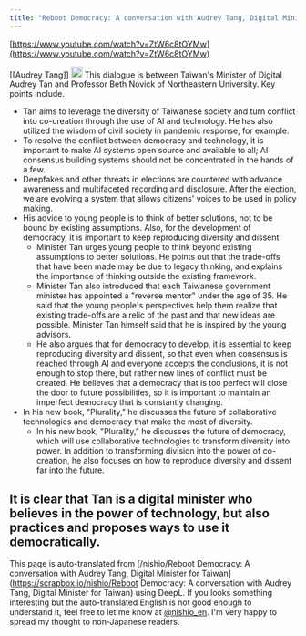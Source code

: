 ```yaml
---
title: "Reboot Democracy: A conversation with Audrey Tang, Digital Minister for Taiwan"
---
```


[https://www.youtube.com/watch?v=ZtW6c8tOYMw](https://www.youtube.com/watch?v=ZtW6c8tOYMw)

[[Audrey Tang]]
<img src='https://scrapbox.io/api/pages/nishio-en/Claude/icon' alt='Claude.icon' height="19.5"/>
This dialogue is between Taiwan's Minister of Digital Audrey Tan and Professor Beth Novick of Northeastern University. Key points include.

- Tan aims to leverage the diversity of Taiwanese society and turn conflict into co-creation through the use of AI and technology. He has also utilized the wisdom of civil society in pandemic response, for example.
- To resolve the conflict between democracy and technology, it is important to make AI systems open source and available to all; AI consensus building systems should not be concentrated in the hands of a few.
- Deepfakes and other threats in elections are countered with advance awareness and multifaceted recording and disclosure. After the election, we are evolving a system that allows citizens' voices to be used in policy making.
- His advice to young people is to think of better solutions, not to be bound by existing assumptions. Also, for the development of democracy, it is important to keep reproducing diversity and dissent.
    - Minister Tan urges young people to think beyond existing assumptions to better solutions. He points out that the trade-offs that have been made may be due to legacy thinking, and explains the importance of thinking outside the existing framework.
    - Minister Tan also introduced that each Taiwanese government minister has appointed a "reverse mentor" under the age of 35. He said that the young people's perspectives help them realize that existing trade-offs are a relic of the past and that new ideas are possible. Minister Tan himself said that he is inspired by the young advisors.
    - He also argues that for democracy to develop, it is essential to keep reproducing diversity and dissent, so that even when consensus is reached through AI and everyone accepts the conclusions, it is not enough to stop there, but rather new lines of conflict must be created. He believes that a democracy that is too perfect will close the door to future possibilities, so it is important to maintain an imperfect democracy that is constantly changing.
- In his new book, "Plurality," he discusses the future of collaborative technologies and democracy that make the most of diversity.
    - In his new book, "Plurality," he discusses the future of democracy, which will use collaborative technologies to transform diversity into power. In addition to transforming division into the power of co-creation, he also focuses on how to reproduce diversity and dissent far into the future.

It is clear that Tan is a digital minister who believes in the power of technology, but also practices and proposes ways to use it democratically.
---
This page is auto-translated from [/nishio/Reboot Democracy: A conversation with Audrey Tang, Digital Minister for Taiwan](https://scrapbox.io/nishio/Reboot Democracy: A conversation with Audrey Tang, Digital Minister for Taiwan) using DeepL. If you looks something interesting but the auto-translated English is not good enough to understand it, feel free to let me know at [@nishio_en](https://twitter.com/nishio_en). I'm very happy to spread my thought to non-Japanese readers.